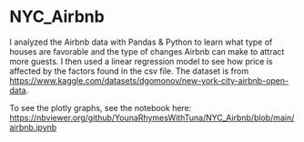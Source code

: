 # NYC_Airbnb
I analyzed the Airbnb data with Pandas & Python to learn what type of houses are favorable and the type of changes Airbnb can make to attract more guests. I then used a linear regression model to see how price is affected by the factors found in the csv file. 
The dataset is from https://www.kaggle.com/datasets/dgomonov/new-york-city-airbnb-open-data. 


To see the plotly graphs, see the notebook here: 
https://nbviewer.org/github/YounaRhymesWithTuna/NYC_Airbnb/blob/main/airbnb.ipynb
